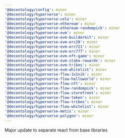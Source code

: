 ```yaml
---
'@decentology/config': minor
'@decentology/hyperverse': minor
'@decentology/hyperverse-celo': minor
'@decentology/hyperverse-ethereum': minor
'@decentology/hyperverse-ethereum-randompick': minor
'@decentology/hyperverse-evm': minor
'@decentology/hyperverse-evm-builderkit': minor
'@decentology/hyperverse-evm-erc20': minor
'@decentology/hyperverse-evm-erc721': minor
'@decentology/hyperverse-evm-erc777': minor
'@decentology/hyperverse-evm-nft-game': minor
'@decentology/hyperverse-evm-stake-rewards': minor
'@decentology/hyperverse-evm-tribes': minor
'@decentology/hyperverse-evm-whitelist': minor
'@decentology/hyperverse-flow-1v1nik': minor
'@decentology/hyperverse-flow-helloworld': minor
'@decentology/hyperverse-flow-nft': minor
'@decentology/hyperverse-flow-randompick': minor
'@decentology/hyperverse-flow-storefront': minor
'@decentology/hyperverse-flow-token': minor
'@decentology/hyperverse-flow-tribes': minor
'@decentology/hyperverse-flow-whitelist': minor
'@decentology/hyperverse-metis': minor
'@decentology/hyperverse-polygon': minor
---
```


Major update to separate react from base libraries
